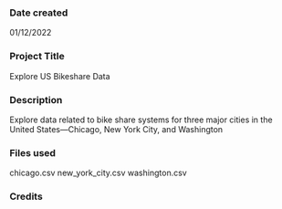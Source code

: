 

### Date created
01/12/2022

### Project Title
Explore US Bikeshare Data

### Description
Explore data related to bike share systems for three major cities in the United States—Chicago, New York City, and Washington

### Files used
chicago.csv
new_york_city.csv
washington.csv

### Credits
